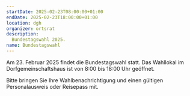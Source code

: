 ```yaml
---
startDate: 2025-02-23T08:00:00+01:00
endDate: 2025-02-23T18:00:00+01:00
location: dgh
organizer: ortsrat
description:
  Bundestagswahl 2025.
name: Bundestagswahl
---
```


Am 23. Februar 2025 findet die Bundestagswahl statt. Das Wahllokal im Dorfgemeinschaftshaus ist von 8:00 bis 18:00 Uhr geöffnet.

Bitte bringen Sie Ihre Wahlbenachrichtigung und einen gültigen Personalausweis oder Reisepass mit.